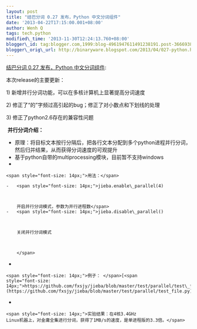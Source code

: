 ```yaml
--- 
layout: post 
title: "结巴分词 0.27 发布，Python 中文分词组件" 
date: '2013-04-22T17:15:00.001+08:00' 
author: Wenh Q
tags: tech.python
modified\_time: '2013-11-30T12:24:13.760+08:00' 
blogger\_id: tag:blogger.com,1999:blog-4961947611491238191.post-3666938576319568259
blogger\_orig\_url: http://binaryware.blogspot.com/2013/04/027-python.html
--- 
```

[结巴分词
0.27 发布，Python
中文分词组件](http://www.oschina.net/news/39820/jieba-0-27):

<span style="font-size: 14px;">本次release的主要更新：</span>

<span style="font-size: 14px;">1)
新增并行分词功能，可以在多核计算机上显著提高分词速度</span>

<span style="font-size: 14px;">2)
修正了“的”字频过高引起的bug；修正了对小数点和下划线的处理</span>

<span style="font-size: 14px;">3)
修正了python2.6存在的兼容性问题</span>

 <span style="font-size: 14px;">**并行分词介绍：**</span>


-   <span
    style="font-size: 14px;">原理：将目标文本按行分隔后，把各行文本分配到多个python进程并行分词，然后归并结果，从而获得分词速度的可观提升</span>
-   <span
    style="font-size: 14px;">基于python自带的multiprocessing模块，目前暂不支持windows</span>
-   

    <span style="font-size: 14px;">用法：</span>

    -   <span style="font-size: 14px;">jieba.enable\_parallel(4) 
#
        开启并行分词模式，参数为并行进程数</span>
    -   <span style="font-size: 14px;">jieba.disable\_parallel() 
#
        关闭并行分词模式

        

        </span>
-   

    <span style="font-size: 14px;">例子： </span>[<span
    style="font-size: 14px;">https://github.com/fxsjy/jieba/blob/master/test/parallel/test\_file.py</span>](https://github.com/fxsjy/jieba/blob/master/test/parallel/test_file.py)
-   

    <span style="font-size: 14px;">实验结果：在4核3.4GHz
    Linux机器上，对金庸全集进行分词，获得了1MB/s的速度，是单进程版的3.3倍。</span>

